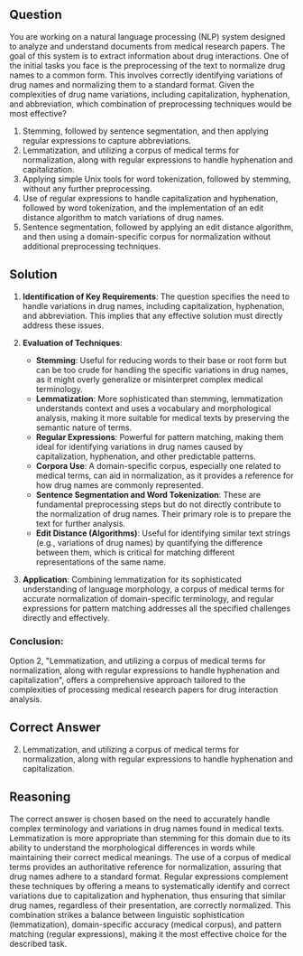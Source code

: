 ## Question
You are working on a natural language processing (NLP) system designed to analyze and understand documents from medical research papers. The goal of this system is to extract information about drug interactions. One of the initial tasks you face is the preprocessing of the text to normalize drug names to a common form. This involves correctly identifying variations of drug names and normalizing them to a standard format. Given the complexities of drug name variations, including capitalization, hyphenation, and abbreviation, which combination of preprocessing techniques would be most effective?

1. Stemming, followed by sentence segmentation, and then applying regular expressions to capture abbreviations.
2. Lemmatization, and utilizing a corpus of medical terms for normalization, along with regular expressions to handle hyphenation and capitalization.
3. Applying simple Unix tools for word tokenization, followed by stemming, without any further preprocessing.
4. Use of regular expressions to handle capitalization and hyphenation, followed by word tokenization, and the implementation of an edit distance algorithm to match variations of drug names.
5. Sentence segmentation, followed by applying an edit distance algorithm, and then using a domain-specific corpus for normalization without additional preprocessing techniques.

## Solution

1. **Identification of Key Requirements**: The question specifies the need to handle variations in drug names, including capitalization, hyphenation, and abbreviation. This implies that any effective solution must directly address these issues.

2. **Evaluation of Techniques**:
    - **Stemming**: Useful for reducing words to their base or root form but can be too crude for handling the specific variations in drug names, as it might overly generalize or misinterpret complex medical terminology.
    - **Lemmatization**: More sophisticated than stemming, lemmatization understands context and uses a vocabulary and morphological analysis, making it more suitable for medical texts by preserving the semantic nature of terms.
    - **Regular Expressions**: Powerful for pattern matching, making them ideal for identifying variations in drug names caused by capitalization, hyphenation, and other predictable patterns.
    - **Corpora Use**: A domain-specific corpus, especially one related to medical terms, can aid in normalization, as it provides a reference for how drug names are commonly represented.
    - **Sentence Segmentation and Word Tokenization**: These are fundamental preprocessing steps but do not directly contribute to the normalization of drug names. Their primary role is to prepare the text for further analysis.
    - **Edit Distance (Algorithms)**: Useful for identifying similar text strings (e.g., variations of drug names) by quantifying the difference between them, which is critical for matching different representations of the same name.

3. **Application**: Combining lemmatization for its sophisticated understanding of language morphology, a corpus of medical terms for accurate normalization of domain-specific terminology, and regular expressions for pattern matching addresses all the specified challenges directly and effectively.

### Conclusion: 
Option 2, "Lemmatization, and utilizing a corpus of medical terms for normalization, along with regular expressions to handle hyphenation and capitalization", offers a comprehensive approach tailored to the complexities of processing medical research papers for drug interaction analysis.

## Correct Answer

2. Lemmatization, and utilizing a corpus of medical terms for normalization, along with regular expressions to handle hyphenation and capitalization.

## Reasoning

The correct answer is chosen based on the need to accurately handle complex terminology and variations in drug names found in medical texts. Lemmatization is more appropriate than stemming for this domain due to its ability to understand the morphological differences in words while maintaining their correct medical meanings. The use of a corpus of medical terms provides an authoritative reference for normalization, assuring that drug names adhere to a standard format. Regular expressions complement these techniques by offering a means to systematically identify and correct variations due to capitalization and hyphenation, thus ensuring that similar drug names, regardless of their presentation, are correctly normalized. This combination strikes a balance between linguistic sophistication (lemmatization), domain-specific accuracy (medical corpus), and pattern matching (regular expressions), making it the most effective choice for the described task.